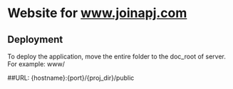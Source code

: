 # Website for www.joinapj.com

## Deployment
To deploy the application, move the entire folder to the doc_root of server. For example: www/

##URL: {hostname}:{port}/{proj_dir}/public